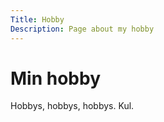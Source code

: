 ```yaml
---
Title: Hobby
Description: Page about my hobby
---
```


Min hobby
==================

Hobbys, hobbys, hobbys. Kul.